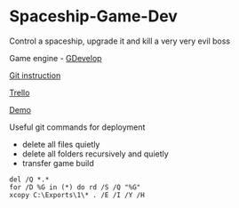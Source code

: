# Spaceship-Game-Dev

Control a spaceship, upgrade it and kill a very very evil boss  

Game engine - [GDevelop](https://gdevelop.io/)  

[Git instruction](https://yehorm.github.io/Git-instruction/)

[Trello](https://trello.com/b/LcbmIMya/spaceship-game-dev)

[Demo](https://yehorm.github.io/Spaceship-Game-Dev/)

Useful git commands for deployment
- delete all files quietly
- delete all folders recursively and quietly
- transfer game build
```
del /Q *.*
for /D %G in (*) do rd /S /Q "%G"
xcopy C:\Exports\1\* . /E /I /Y /H
```
